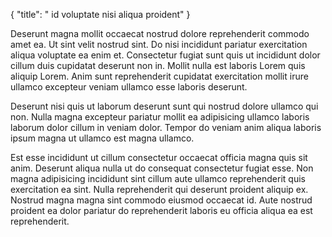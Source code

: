 {
  "title": " id voluptate nisi aliqua proident"
}

Deserunt magna mollit occaecat nostrud dolore reprehenderit commodo amet ea. Ut sint velit nostrud sint. Do nisi incididunt pariatur exercitation aliqua voluptate ea enim et. Consectetur fugiat sunt quis ut incididunt dolor cillum duis cupidatat deserunt non in. Mollit nulla est laboris Lorem quis aliquip Lorem. Anim sunt reprehenderit cupidatat exercitation mollit irure ullamco excepteur veniam ullamco esse laboris deserunt.

Deserunt nisi quis ut laborum deserunt sunt qui nostrud dolore ullamco qui non. Nulla magna excepteur pariatur mollit ea adipisicing ullamco laboris laborum dolor cillum in veniam dolor. Tempor do veniam anim aliqua laboris ipsum magna ut ullamco est magna ullamco.

Est esse incididunt ut cillum consectetur occaecat officia magna quis sit anim. Deserunt aliqua nulla ut do consequat consectetur fugiat esse. Non magna adipisicing incididunt sint cillum aute ullamco reprehenderit quis exercitation ea sint. Nulla reprehenderit qui deserunt proident aliquip ex. Nostrud magna magna sint commodo eiusmod occaecat id. Aute nostrud proident ea dolor pariatur do reprehenderit laboris eu officia aliqua ea est reprehenderit.